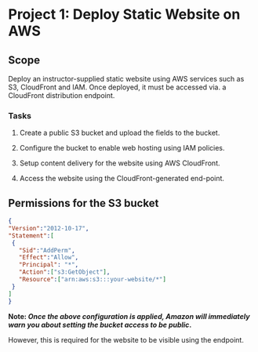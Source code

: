 # Project 1: Deploy Static Website on AWS

## Scope

Deploy an instructor-supplied static website using AWS services such as S3, CloudFront and IAM. Once deployed, it must be accessed via. a CloudFront distribution endpoint.

### Tasks

1. Create a public S3 bucket and upload the fields to the bucket.

2. Configure the bucket to enable web hosting using IAM policies.

3. Setup content delivery for the website using AWS CloudFront.

4. Access the website using the CloudFront-generated end-point.

## Permissions for the S3 bucket

```json
{
"Version":"2012-10-17",
"Statement":[
 {
   "Sid":"AddPerm",
   "Effect":"Allow",
   "Principal": "*",
   "Action":["s3:GetObject"],
   "Resource":["arn:aws:s3:::your-website/*"]
 }
]
}
```

**Note: _Once the above configuration is applied, Amazon will immediately warn you about setting the bucket access to be public_.**

However, this is required for the website to be visible using the endpoint.

